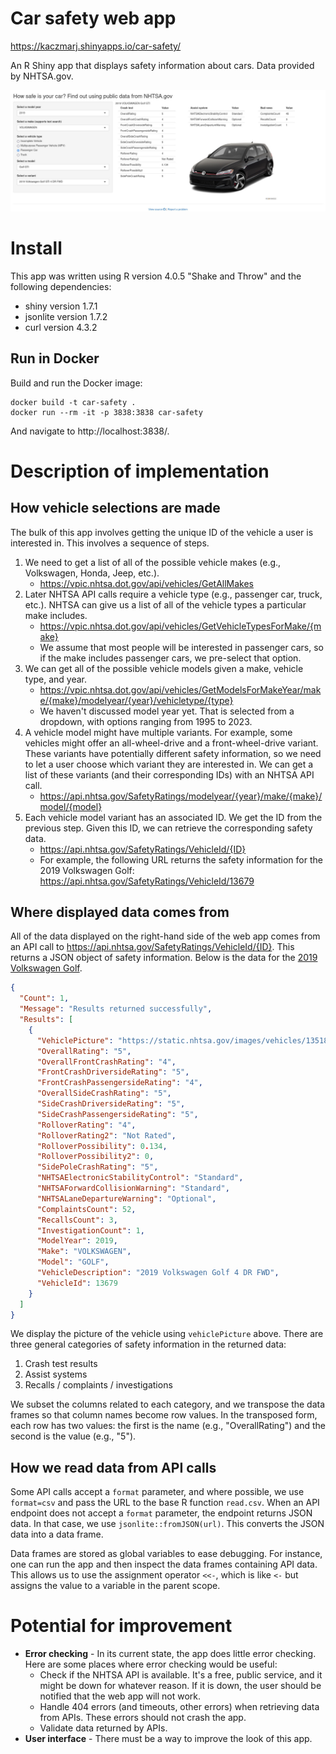 # Car safety web app

https://kaczmarj.shinyapps.io/car-safety/

An R Shiny app that displays safety information about cars. Data provided by
NHTSA.gov.

![Screenshot of web app](screenshot.jpg)

# Install

This app was written using R version 4.0.5 "Shake and Throw" and the following dependencies:

- shiny version 1.7.1
- jsonlite version 1.7.2
- curl version 4.3.2

## Run in Docker

Build and run the Docker image:

```
docker build -t car-safety .
docker run --rm -it -p 3838:3838 car-safety
```

And navigate to http://localhost:3838/.

# Description of implementation

## How vehicle selections are made

The bulk of this app involves getting the unique ID of the vehicle a user is interested in. This involves a sequence of steps.

1. We need to get a list of all of the possible vehicle makes (e.g., Volkswagen, Honda, Jeep, etc.).
    - https://vpic.nhtsa.dot.gov/api/vehicles/GetAllMakes
1. Later NHTSA API calls require a vehicle type (e.g., passenger car, truck, etc.). NHTSA can give us a list of all of the vehicle types a particular make includes.
    - https://vpic.nhtsa.dot.gov/api/vehicles/GetVehicleTypesForMake/{make}
    - We assume that most people will be interested in passenger cars, so if the make includes passenger cars, we pre-select that option.
1. We can get all of the possible vehicle models given a make, vehicle type, and year.
    - https://vpic.nhtsa.dot.gov/api/vehicles/GetModelsForMakeYear/make/{make}/modelyear/{year}/vehicletype/{type}
    - We haven't discussed model year yet. That is selected from a dropdown, with options ranging from 1995 to 2023.
1. A vehicle model might have multiple variants. For example, some vehicles might offer an all-wheel-drive and a front-wheel-drive variant. These variants have potentially different safety information, so we need to let a user choose which variant they are interested in. We can get a list of these variants (and their corresponding IDs) with an NHTSA API call.
    - https://api.nhtsa.gov/SafetyRatings/modelyear/{year}/make/{make}/model/{model}
1. Each vehicle model variant has an associated ID. We get the ID from the previous step. Given this ID, we can retrieve the corresponding safety data.
    - https://api.nhtsa.gov/SafetyRatings/VehicleId/{ID}
    - For example, the following URL returns the safety information for the 2019 Volkswagen Golf: https://api.nhtsa.gov/SafetyRatings/VehicleId/13679

## Where displayed data comes from

All of the data displayed on the right-hand side of the web app comes from an API call to https://api.nhtsa.gov/SafetyRatings/VehicleId/{ID}. This returns a JSON object of safety information. Below is the data for the [2019 Volkswagen Golf](https://api.nhtsa.gov/SafetyRatings/VehicleId/13679).

```json
{
  "Count": 1,
  "Message": "Results returned successfully",
  "Results": [
    {
      "VehiclePicture": "https://static.nhtsa.gov/images/vehicles/13518_st0640_046.png",
      "OverallRating": "5",
      "OverallFrontCrashRating": "4",
      "FrontCrashDriversideRating": "5",
      "FrontCrashPassengersideRating": "4",
      "OverallSideCrashRating": "5",
      "SideCrashDriversideRating": "5",
      "SideCrashPassengersideRating": "5",
      "RolloverRating": "4",
      "RolloverRating2": "Not Rated",
      "RolloverPossibility": 0.134,
      "RolloverPossibility2": 0,
      "SidePoleCrashRating": "5",
      "NHTSAElectronicStabilityControl": "Standard",
      "NHTSAForwardCollisionWarning": "Standard",
      "NHTSALaneDepartureWarning": "Optional",
      "ComplaintsCount": 52,
      "RecallsCount": 3,
      "InvestigationCount": 1,
      "ModelYear": 2019,
      "Make": "VOLKSWAGEN",
      "Model": "GOLF",
      "VehicleDescription": "2019 Volkswagen Golf 4 DR FWD",
      "VehicleId": 13679
    }
  ]
}
```

We display the picture of the vehicle using `vehiclePicture` above. There are three general categories of safety information in the returned data:

1. Crash test results
1. Assist systems
1. Recalls / complaints / investigations

We subset the columns related to each category, and we transpose the data frames so that column names become row values. In the transposed form, each row has two values: the first is the name (e.g., "OverallRating") and the second is the value (e.g., "5").

## How we read data from API calls

Some API calls accept a `format` parameter, and where possible, we use `format=csv` and pass the URL to the base R function `read.csv`. When an API endpoint does not accept a `format` parameter, the endpoint returns JSON data. In that case, we use `jsonlite::fromJSON(url)`. This converts the JSON data into a data frame.

Data frames are stored as global variables to ease debugging. For instance, one can run the app and then inspect the data frames containing API data. This allows us to use the assignment operator `<<-`, which is like `<-` but assigns the value to a variable in the parent scope.

# Potential for improvement

- **Error checking** - In its current state, the app does little error checking. Here are some places where error checking would be useful:
    - Check if the NHTSA API is available. It's a free, public service, and it might be down for whatever reason. If it is down, the user should be notified that the web app will not work.
    - Handle 404 errors (and timeouts, other errors) when retrieving data from APIs. These errors should not crash the app.
    - Validate data returned by APIs.
- **User interface** - There must be a way to improve the look of this app.

